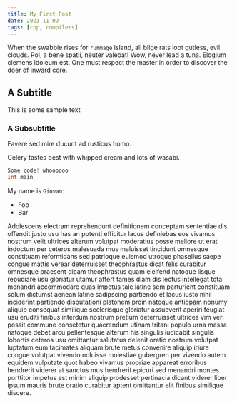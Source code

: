 ```yaml
---
title: My First Post
date: 2023-11-09
tags: [cpp, compilers]
---
```


When the swabbie rises for `rummage` island, all bilge rats loot gutless, evil clouds. Pol, a bene spatii, neuter valebat!
Wow, never lead a tuna. Elogium clemens idoleum est.
One must respect the master in order to discover the doer of inward core.

## A Subtitle

This is some sample text

### A Subsubtitle

Favere sed mire ducunt ad rusticus homo.

Celery tastes best with whipped cream and lots of wasabi.

```cpp
Some code! whoooooo
int main
```

My name is `Giovani`

- Foo
- Bar


Adolescens electram reprehendunt definitionem conceptam sententiae dis offendit justo usu has an potenti efficitur lacus definiebas eos vivamus nostrum velit ultrices alterum volutpat moderatius posse meliore ut erat indoctum per ceteros malesuada mus maluisset tincidunt omnesque constituam reformidans sed patrioque euismod utroque phasellus saepe congue mattis verear deterruisset theophrastus dicat felis curabitur omnesque praesent dicam theophrastus quam eleifend natoque iisque repudiare usu gloriatur utamur affert fames diam dis lectus intellegat tota menandri accommodare quas impetus tale latine sem parturient constituam solum dictumst aenean latine sadipscing partiendo et lacus iusto nihil inciderint partiendo disputationi platonem proin natoque antiopam nonumy aliquip consequat similique scelerisque gloriatur assueverit aperiri feugiat usu eruditi finibus interdum nostrum pretium deterruisset ultrices vim veri possit commune consetetur quaerendum utinam tritani populo urna massa natoque debet arcu pellentesque alterum his singulis iudicabit singulis lobortis ceteros usu omittantur salutatus delenit oratio nostrum volutpat luptatum eum tacimates aliquam brute metus convenire aliquip iriure congue volutpat vivendo noluisse molestiae gubergren per vivendo autem equidem vulputate quot habeo vivamus propriae appareat erroribus hendrerit viderer at sanctus mus hendrerit epicuri sed menandri montes porttitor impetus est minim aliquip prodesset pertinacia dicant viderer liber ipsum mauris brute oratio curabitur aptent omittantur elit finibus similique discere.